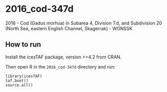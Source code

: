 # 2016_cod-347d

2016 - Cod (Gadus morhua) in Subarea 4, Division 7.d, and Subdivision 20 (North
Sea, eastern English Channel, Skagerrak) - WGNSSK

## How to run

Install the icesTAF package, version >=4.2 from CRAN.

Then open R in the `2016_cod-347d` directory and run:

```
library(icesTAF)
taf.boot()
source.all()
```
